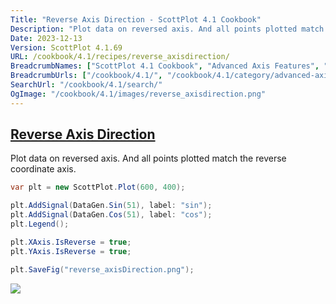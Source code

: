```yaml
---
Title: "Reverse Axis Direction - ScottPlot 4.1 Cookbook"
Description: "Plot data on reversed axis. And all points plotted match the reverse coordinate axis."
Date: 2023-12-13
Version: ScottPlot 4.1.69
URL: /cookbook/4.1/recipes/reverse_axisdirection/
BreadcrumbNames: ["ScottPlot 4.1 Cookbook", "Advanced Axis Features", "Reverse Axis Direction"]
BreadcrumbUrls: ["/cookbook/4.1/", "/cookbook/4.1/category/advanced-axis-features", "/cookbook/4.1/recipes/reverse_axisdirection/"]
SearchUrl: "/cookbook/4.1/search/"
OgImage: "/cookbook/4.1/images/reverse_axisdirection.png"
---
```


<h2><a id='reverse-axis-direction' href='/cookbook/4.1/recipes/reverse_axisdirection/'>Reverse Axis Direction</a></h2>

Plot data on reversed axis. And all points plotted match the reverse coordinate axis.

```cs
var plt = new ScottPlot.Plot(600, 400);

plt.AddSignal(DataGen.Sin(51), label: "sin");
plt.AddSignal(DataGen.Cos(51), label: "cos");
plt.Legend();

plt.XAxis.IsReverse = true;
plt.YAxis.IsReverse = true;

plt.SaveFig("reverse_axisDirection.png");
```

<img src='../../images/reverse_axisdirection.png' class='d-block mx-auto my-5' />


